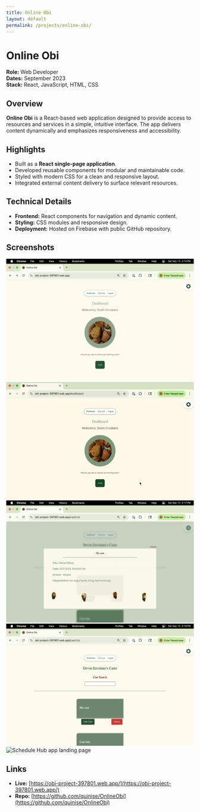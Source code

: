 ```yaml
---
title: Online Obi
layout: default
permalink: /projects/online-obi/
---
```


# Online Obi

**Role:** Web Developer  
**Dates:** September 2023  
**Stack:** React, JavaScript, HTML, CSS  

## Overview
**Online Obi** is a React-based web application designed to provide access to resources and services in a simple, intuitive interface. The app delivers content dynamically and emphasizes responsiveness and accessibility.

## Highlights
- Built as a **React single-page application**.  
- Developed reusable components for modular and maintainable code.  
- Styled with modern CSS for a clean and responsive layout.  
- Integrated external content delivery to surface relevant resources.  

## Technical Details
- **Frontend:** React components for navigation and dynamic content.  
- **Styling:** CSS modules and responsive design.  
- **Deployment:** Hosted on Firebase with public GitHub repository.  

## Screenshots

<img src="/images/obi-homepage.png" alt="Online Obi app home page" class="project-screenshot">

<img src="/images/cast.gif" alt="Performing divination on the Online Obi app" class="project-screenshot">

<img src="/images/cast-details.png" alt="Divination details from Online Obi app" class="project-screenshot">

<img src="/images/obi-history.png" alt="Online Obi app divination history" class="project-screenshot">

<img src="/images/obi-cast-recording.mov" alt="Schedule Hub app landing page" class="project-screenshot">

## Links
- **Live:** [https://obi-project-397801.web.app/](https://obi-project-397801.web.app/)  
- **Repo:** [https://github.com/quinise/OnlineObi](https://github.com/quinise/OnlineObi)  